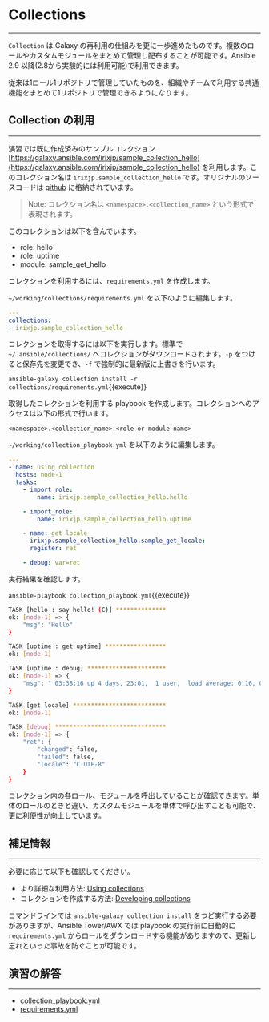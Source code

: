 # Collections
---
`Collection` は Galaxy の再利用の仕組みを更に一歩進めたものです。複数のロールやカスタムモジュールをまとめて管理し配布することが可能です。Ansible 2.9 以降(2.8から実験的には利用可能)で利用できます。

従来は1ロール1リポジトリで管理していたものを、組織やチームで利用する共通機能をまとめて1リポジトリで管理できるようになります。

## Collection の利用
---
演習では既に作成済みのサンプルコレクション [https://galaxy.ansible.com/irixjp/sample_collection_hello](https://galaxy.ansible.com/irixjp/sample_collection_hello) を利用します。このコレクション名は `irixjp.sample_collection_hello` です。オリジナルのソースコードは [github](https://github.com/irixjp/ansible-sample-collection-hello) に格納されています。

> Note: コレクション名は `<namespace>.<collection_name>` という形式で表現されます。

このコレクションは以下を含んでいます。

- role: hello
- role: uptime
- module: sample\_get\_hello

コレクションを利用するには、`requirements.yml` を作成します。

`~/working/collections/requirements.yml` を以下のように編集します。

```yaml
---
collections:
- irixjp.sample_collection_hello
```

コレクションを取得するには以下を実行します。標準で`~/.ansible/collections/` へコレクションがダウンロードされます。`-p` をつけると保存先を変更でき、`-f` で強制的に最新版に上書きを行います。

`ansible-galaxy collection install -r collections/requirements.yml`{{execute}}

取得したコレクションを利用する playbook を作成します。コレクションへのアクセスは以下の形式で行います。

`<namespace>.<collection_name>.<role or module name>`

`~/working/collection_playbook.yml` を以下のように編集します。

```yaml
---
- name: using collection
  hosts: node-1
  tasks:
    - import_role:
        name: irixjp.sample_collection_hello.hello

    - import_role:
        name: irixjp.sample_collection_hello.uptime

    - name: get locale
      irixjp.sample_collection_hello.sample_get_locale:
      register: ret

    - debug: var=ret
```

実行結果を確認します。

`ansible-playbook collection_playbook.yml`{{execute}}

```bash
TASK [hello : say hello! (C)] **************
ok: [node-1] => {
    "msg": "Hello"
}

TASK [uptime : get uptime] *****************
ok: [node-1]

TASK [uptime : debug] **********************
ok: [node-1] => {
    "msg": " 03:38:16 up 4 days, 23:01,  1 user,  load average: 0.16, 0.05, 0.06"
}

TASK [get locale] **************************
ok: [node-1]

TASK [debug] *******************************
ok: [node-1] => {
    "ret": {
        "changed": false,
        "failed": false,
        "locale": "C.UTF-8"
    }
}
```

コレクション内の各ロール、モジュールを呼出していることが確認できます。単体のロールのときと違い、カスタムモジュールを単体で呼び出すことも可能で、更に利便性が向上しています。

## 補足情報
---
必要に応じて以下も確認してください。

- より詳細な利用方法: [Using collections](https://docs.ansible.com/ansible/latest/user_guide/collections_using.html)
- コレクションを作成する方法: [Developing collections](https://docs.ansible.com/ansible/devel/dev_guide/developing_collections.html)

コマンドラインでは `ansible-galaxy collection install` をつど実行する必要がありますが、Ansible Tower/AWX では playbook の実行前に自動的に `requirements.yml` からロールをダウンロードする機能がありますので、更新し忘れといった事故を防ぐことが可能です。


## 演習の解答
---
- [collection_playbook.yml](https://github.com/irixjp/katacoda-scenarios/blob/master/master-course-data/assets/solutions/collection_playbook.yml)
- [requirements.yml](https://github.com/irixjp/katacoda-scenarios/blob/master/master-course-data/assets/solutions/collections/requirements.yml)
